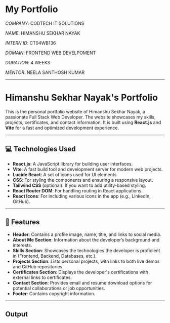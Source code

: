 
# My Portfolio
_COMPANY_: CODTECH IT SOLUTIONS

_NAME_: HIMANSHU SEKHAR NAYAK

_INTERN ID_: CT04WB136

_DOMAIN_: FRONTEND WEB DEVELPOMENT

_DURATION_: 4 WEEKS

_MENTOR_: NEELA SANTHOSH KUMAR

---

# Himanshu Sekhar Nayak's Portfolio

This is the personal portfolio website of Himanshu Sekhar Nayak, a passionate Full Stack Web Developer. The website showcases my skills, projects, certificates, and contact information. It is built using **React.js** and **Vite** for a fast and optimized development experience.

---

## 💻 Technologies Used

- **React.js**: A JavaScript library for building user interfaces.
- **Vite**: A fast build tool and development server for modern web projects.
- **Lucide React**: A set of icons used for UI elements.
- **CSS**: For styling the components and ensuring a responsive layout.
- **Tailwind CSS** (optional): If you want to add utility-based styling.
- **React Router DOM**: For handling routing in React applications.
- **React Icons**: For including various icons in the app (e.g., LinkedIn, GitHub).

---

## 🚀 Features

- **Header**: Contains a profile image, name, title, and links to social media.
- **About Me Section**: Information about the developer’s background and interests.
- **Skills Section**: Showcases the technologies the developer is proficient in (Frontend, Backend, Databases, etc.).
- **Projects Section**: Lists personal projects, with links to both live demos and GitHub repositories.
- **Certificates Section**: Displays the developer's certifications with external links to certificates.
- **Contact Section**: Provides email and resume download options for potential collaborations or job opportunities.
- **Footer**: Contains copyright information.

---

## Output
